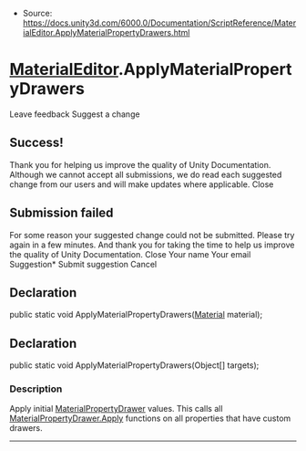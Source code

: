 * Source: https://docs.unity3d.com/6000.0/Documentation/ScriptReference/MaterialEditor.ApplyMaterialPropertyDrawers.html

#  [MaterialEditor](https://docs.unity3d.com/6000.0/Documentation/ScriptReference/MaterialEditor.html).ApplyMaterialPropertyDrawers
Leave feedback
Suggest a change
## Success!
Thank you for helping us improve the quality of Unity Documentation. Although we cannot accept all submissions, we do read each suggested change from our users and will make updates where applicable.
Close
## Submission failed
For some reason your suggested change could not be submitted. Please <a>try again</a> in a few minutes. And thank you for taking the time to help us improve the quality of Unity Documentation.
Close
Your name Your email Suggestion* Submit suggestion
Cancel
## Declaration
public static void ApplyMaterialPropertyDrawers([Material](https://docs.unity3d.com/6000.0/Documentation/ScriptReference/Material.html) material); 
## Declaration
public static void ApplyMaterialPropertyDrawers(Object[] targets); 
### Description
Apply initial [MaterialPropertyDrawer](https://docs.unity3d.com/6000.0/Documentation/ScriptReference/MaterialPropertyDrawer.html) values.
This calls all [MaterialPropertyDrawer.Apply](https://docs.unity3d.com/6000.0/Documentation/ScriptReference/MaterialPropertyDrawer.Apply.html) functions on all properties that have custom drawers.
* * *
